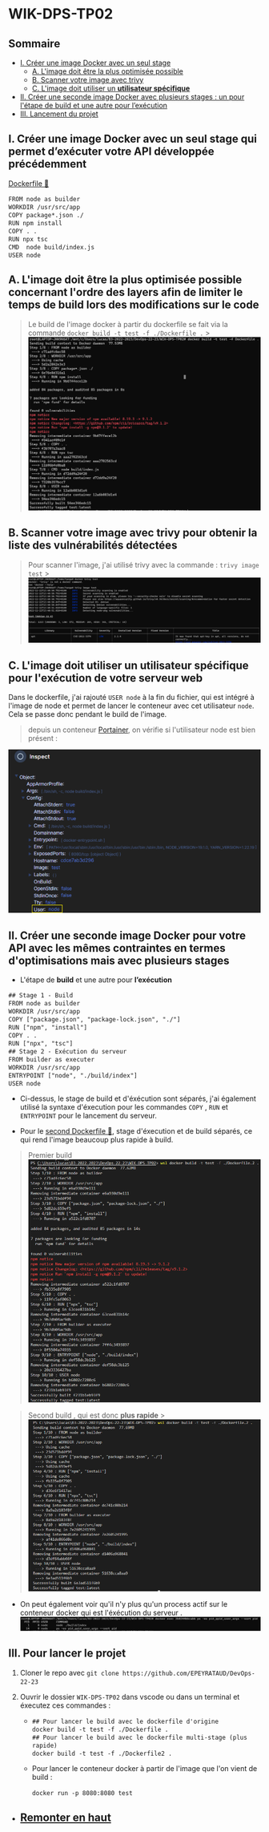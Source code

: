# WIK-DPS-TP02

## Sommaire

- [I. Créer une image Docker avec un seul stage](#i-créer-une-image-docker-avec-un-seul-stage-qui-permet-dexécuter-votre-api-développée-précédemment)
  - [A. L'image doit être la plus optimisée possible](#a-limage-doit-être-la-plus-optimisée-possible-concernant-lordre-des-layers-afin-de-limiter-le-temps-de-build-lors-des-modifications-sur-le-code)
  - [B. Scanner votre image avec trivy](#b-scanner-votre-image-avec-trivy-pour-obtenir-la-liste-des-vulnérabilités-détectées)
  - [C. L'image doit utiliser un **utilisateur spécifique**](#c-limage-doit-utiliser-un-utilisateur-spécifique-pour-lexécution-de-votre-serveur-web)
- [II. Créer une seconde image Docker avec plusieurs stages : un pour l'étape de build et une autre pour l’exécution](#ii-créer-une-seconde-image-docker-pour-votre-api-avec-les-mêmes-contraintes-en-termes-doptimisations-mais-avec-plusieurs-stages)
- [III. Lancement du projet](#iii-pour-lancer-le-projet)

## I. Créer une image Docker avec un seul stage qui permet d’exécuter votre API développée précédemment

[Dockerfile 📄](./Dockerfile)

```
FROM node as builder
WORKDIR /usr/src/app
COPY package*.json ./
RUN npm install
COPY . .
RUN npx tsc
CMD  node build/index.js
USER node
```

## A. L'image doit être la **plus optimisée** possible concernant l'ordre des layers afin de **limiter le temps de build** lors des modifications sur le code

> Le build de l'image docker à partir du dockerfile se fait via la commande `docker build -t test -f ./Dockerfile .` > ![](./livrables/build_dockerfile.png)

## B. Scanner votre image avec **trivy** pour obtenir la liste des vulnérabilités détectées

> Pour scanner l'image, j'ai utilisé trivy avec la commande : `trivy image test` > ![](./livrables/trivy.png)

## C. L'image doit utiliser un **utilisateur spécifique** pour **l'exécution** de votre **serveur web**

Dans le dockerfile, j'ai rajouté `USER node` à la fin du fichier, qui est intégré à l'image de node et permet de lancer le conteneur avec cet utilisateur `node`.
Cela se passe donc pendant le build de l'image.

> depuis un conteneur [Portainer](https://www.portainer.io/), on vérifie si l'utilisateur node est bien présent :

![](./livrables/portainer.png)

## II. Créer une **seconde image Docker** pour votre API avec les mêmes contraintes en termes d'optimisations mais avec **plusieurs stages**

- L'étape de **build** et une autre pour **l’exécution**

```
## Stage 1 - Build
FROM node as builder
WORKDIR /usr/src/app
COPY ["package.json", "package-lock.json", "./"]
RUN ["npm", "install"]
COPY . .
RUN ["npx", "tsc"]
## Stage 2 - Exécution du serveur
FROM builder as executer
WORKDIR /usr/src/app
ENTRYPOINT ["node", "./build/index"]
USER node
```

- Ci-dessus, le stage de build et d'éxécution sont séparés, j'ai également utilisé la syntaxe d'éxecution pour les commandes `COPY` , `RUN` et `ENTRYPOINT` pour le lancement du serveur.

- Pour le [second Dockerfile 📄](./Dockerfile.2), stage d'éxecution et de build séparés, ce qui rend l'image beaucoup plus rapide à build.

> Premier build  
>  ![](./livrables/premier_build.png)

> Second build , qui est donc **plus rapide** > ![](./livrables/Second_build.png)

- On peut également voir qu'il n'y plus qu'un process actif sur le conteneur docker qui est l'éxécution du serveur .
  ![](./livrables/user_node.png)

## III. Pour lancer le projet

1. Cloner le repo avec `git clone https://github.com/EPEYRATAUD/DevOps-22-23`
2. Ouvrir le dossier `WIK-DPS-TP02` dans vscode ou dans un terminal et éxecutez ces commandes :

   - ```
     ## Pour lancer le build avec le dockerfile d'origine
     docker build -t test -f ./Dockerfile .
     ## Pour lancer le build avec le dockerfile multi-stage (plus rapide)
     docker build -t test -f ./Dockerfile2 .
     ```
   - Pour lancer le conteneur docker à partir de l'image que l'on vient de build :

     `docker run -p 8080:8080 test`

- ## [Remonter en haut](#sommaire)
